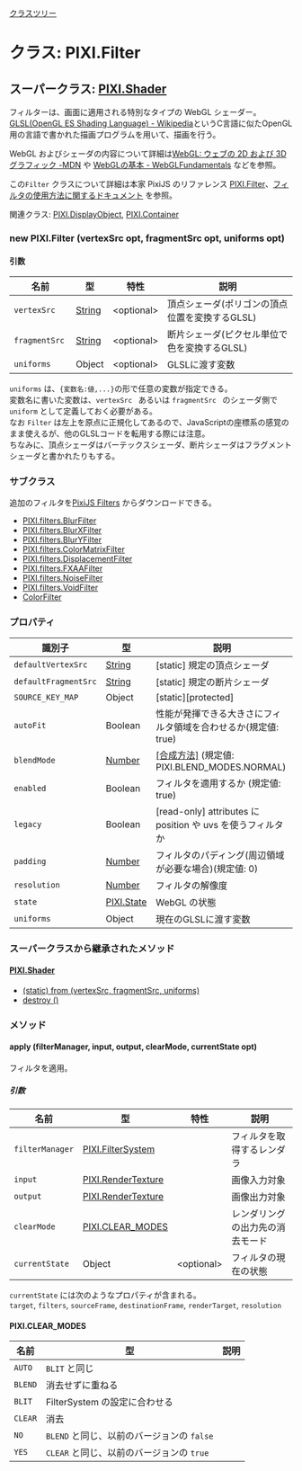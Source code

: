 [クラスツリー](index.md)

# クラス: PIXI.Filter

## スーパークラス: [PIXI.Shader](PIXI.Shader.md)

フィルターは、画面に適用される特別なタイプの WebGL シェーダー。<br />
[GLSL(OpenGL ES Shading Language) - Wikipedia](https://ja.wikipedia.org/wiki/GLSL)というC言語に似たOpenGL用の言語で書かれた描画プログラムを用いて、描画を行う。

WebGL およびシェーダの内容について詳細は[WebGL: ウェブの 2D および 3D グラフィック -MDN](https://developer.mozilla.org/ja/docs/Web/API/WebGL_API) や [WebGLの基本 - WebGLFundamentals](https://webglfundamentals.org/webgl/lessons/ja/) などを参照。

この`Filter` クラスについて詳細は本家 PixiJS のリファレンス [PIXI.Filter](http://pixijs.download/v5.3.12/docs/PIXI.Filter.html)、[フィルタの使用方法に関するドキュメント](https://github.com/pixijs/pixi.js/wiki/v5-Creating-filters) を参照。

関連クラス: [PIXI.DisplayObject](PIXI.DisplayObject.md),  [PIXI.Container](PIXI.Container.md)

### new PIXI.Filter (vertexSrc opt, fragmentSrc opt, uniforms opt)
#### 引数

| 名前 | 型 | 特性 | 説明 |
| --- | --- | --- | --- |
| `vertexSrc ` | [String](String.md) | &lt;optional&gt; | 頂点シェーダ(ポリゴンの頂点位置を変換するGLSL) |
| `fragmentSrc ` | [String](String.md) | &lt;optional&gt; | 断片シェーダ(ピクセル単位で色を変換するGLSL) |
| `uniforms` | Object | &lt;optional&gt; | GLSLに渡す変数 |

`uniforms` は、`{変数名:値,...}`の形で任意の変数が指定できる。<br />
変数名に書いた変数は、`vertexSrc ` あるいは `fragmentSrc ` のシェーダ側で `uniform` として定義しておく必要がある。<br />
なお `Filter` は左上を原点に正規化してあるので、JavaScriptの座標系の感覚のまま使えるが、他のGLSLコードを転用する際には注意。<br />
ちなみに、頂点シェーダはバーテックスシェーダ、断片シェーダはフラグメントシェーダと書かれたりもする。


### サブクラス
追加のフィルタを[PixiJS Filters](https://github.com/pixijs/pixi-filters) からダウンロードできる。

* [PIXI.filters.BlurFilter](http://pixijs.download/v5.3.12/docs/PIXI.filters.BlurFilter.html)
* [PIXI.filters.BlurXFilter](http://pixijs.download/v5.3.12/docs/PIXI.filters.BlurXFilter.html)
* [PIXI.filters.BlurYFilter](http://pixijs.download/v5.3.12/docs/PIXI.filters.BlurYFilter.html)
* [PIXI.filters.ColorMatrixFilter](http://pixijs.download/v5.3.12/docs/PIXI.filters.ColorMatrixFilter.html)
* [PIXI.filters.DisplacementFilter](http://pixijs.download/v5.3.12/docs/PIXI.filters.DisplacementFilter.html)
* [PIXI.filters.FXAAFilter](http://pixijs.download/v5.3.12/docs/PIXI.filters.FXAAFilter.html)
* [PIXI.filters.NoiseFilter](http://pixijs.download/v5.3.12/docs/PIXI.filters.NoiseFilter.html)
* [PIXI.filters.VoidFilter](http://pixijs.download/v5.3.12/docs/PIXI.filters.VoidFilter.html)
* [ColorFilter](ColorFilter.md)

### プロパティ

| 識別子 | 型 | 説明 |
| --- | --- | --- |
| `defaultVertexSrc ` | [String](String.md) | [static] 規定の頂点シェーダ |
| `defaultFragmentSrc ` | [String](String.md) | [static] 規定の断片シェーダ |
| `SOURCE_KEY_MAP ` | Object | [static][protected]  |
| `autoFit` | Boolean | 性能が発揮できる大きさにフィルタ領域を合わせるか(規定値: true) |
| `blendMode` | [Number](Number.md)  | [\[合成方法\]](Sprite.md#合成方法) (規定値: PIXI.BLEND_MODES.NORMAL) |
| `enabled` | Boolean |  フィルタを適用するか (規定値: true)  |
| `legacy` | Boolean | [read-only] attributes に position や uvs を使うフィルタか  |
| `padding` | [Number](Number.md) | フィルタのパディング(周辺領域が必要な場合)(規定値: 0)  |
| `resolution` | [Number](Number.md) | フィルタの解像度 |
| `state` | [PIXI.State](http://pixijs.download/v5.3.12/docs/PIXI.State.html) | WebGL の状態 |
| `uniforms` | Object |  現在のGLSLに渡す変数  |


### スーパークラスから継承されたメソッド

#### [PIXI.Shader](PIXI.Shader.md)

* [(static) from (vertexSrc, fragmentSrc, uniforms)](PIXI.Shader.md#staticform-vertexsrc-opt-fragmentsrc-opt-uniforms-optpixishader)
* [destroy ()](PIXI.Shader.md#destroy-)


### メソッド

#### apply (filterManager, input, output, clearMode, currentState opt)
フィルタを適用。

##### 引数

| 名前 | 型 | 特性 | 説明 |
| --- | --- | --- | --- |
| `filterManager` | [PIXI.FilterSystem](http://pixijs.download/v5.3.12/docs/PIXI.FilterSystem.html) | | フィルタを取得するレンダラ |            
| `input` | [PIXI.RenderTexture](http://pixijs.download/v5.3.12/docs/PIXI.RenderTexture.html) | | 画像入力対象 |
| `output` | [PIXI.RenderTexture](http://pixijs.download/v5.3.12/docs/PIXI.RenderTexture.html) | | 画像出力対象 |
| `clearMode` | [PIXI.CLEAR_MODES](#PIXI.CLEAR_MODES) | | レンダリングの出力先の消去モード |
| `currentState` | Object | &lt;optional&gt; | フィルタの現在の状態 |

`currentState` には次のようなプロパティが含まれる。<br />
`target`, `filters`, `sourceFrame`, `destinationFrame`, `renderTarget`, `resolution`

#### PIXI.CLEAR_MODES

| 名前 | 型 | 説明 |
| --- | --- | --- |
| `AUTO` | `BLIT` と同じ |
| `BLEND` | 消去せずに重ねる |
| `BLIT` | FilterSystem の設定に合わせる |
| `CLEAR` | 消去 |
| `NO` | `BLEND` と同じ、以前のバージョンの `false` |
| `YES` | `CLEAR` と同じ、以前のバージョンの `true` |
